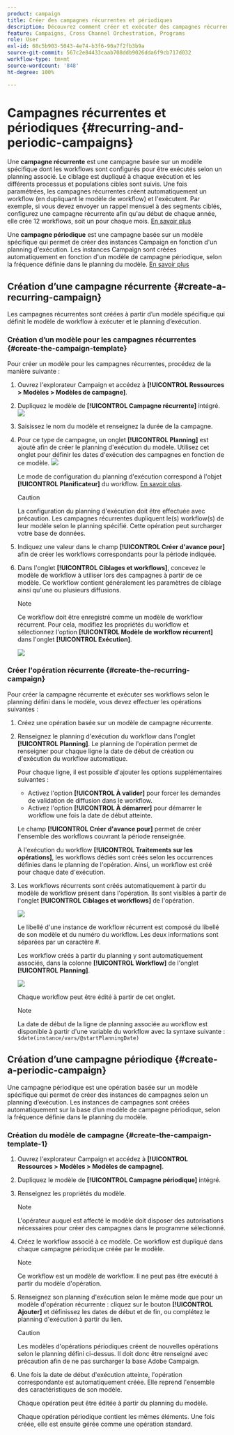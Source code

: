 ```yaml
---
product: campaign
title: Créer des campagnes récurrentes et périodiques
description: Découvrez comment créer et exécuter des campagnes récurrentes et périodiques.
feature: Campaigns, Cross Channel Orchestration, Programs
role: User
exl-id: 68c5b903-5043-4e74-b3f6-90a7f2fb3b9a
source-git-commit: 567c2e84433caab708ddb9026dda6f9cb717d032
workflow-type: tm+mt
source-wordcount: '848'
ht-degree: 100%

---
```


# Campagnes récurrentes et périodiques {#recurring-and-periodic-campaigns}

Une **campagne récurrente** est une campagne basée sur un modèle spécifique dont les workflows sont configurés pour être exécutés selon un planning associé. Le ciblage est dupliqué à chaque exécution et les différents processus et populations cibles sont suivis.  Une fois paramétrées, les campagnes récurrentes créent automatiquement un workflow (en dupliquant le modèle de workflow) et l&#39;exécutent. Par exemple, si vous devez envoyer un rappel mensuel à des segments ciblés, configurez une campagne récurrente afin qu&#39;au début de chaque année, elle crée 12 workflows, soit un pour chaque mois. [En savoir plus](#create-a-recurring-campaign)

Une **campagne périodique** est une campagne basée sur un modèle spécifique qui permet de créer des instances Campaign en fonction d&#39;un planning d&#39;exécution. Les instances Campaign sont créées automatiquement en fonction d&#39;un modèle de campagne périodique, selon la fréquence définie dans le planning du modèle. [En savoir plus](#create-a-periodic-campaign)

## Création d’une campagne récurrente {#create-a-recurring-campaign}

Les campagnes récurrentes sont créées à partir d’un modèle spécifique qui définit le modèle de workflow à exécuter et le planning d’exécution.

### Création d’un modèle pour les campagnes récurrentes {#create-the-campaign-template}

Pour créer un modèle pour les campagnes récurrentes, procédez de la manière suivante :

1. Ouvrez l&#39;explorateur Campaign et accédez à **[!UICONTROL Ressources > Modèles > Modèles de campagne]**.
1. Dupliquez le modèle de **[!UICONTROL Campagne récurrente]** intégré.
   ![](assets/recurring-campaign-duplicate.png)
1. Saisissez le nom du modèle et renseignez la durée de la campagne.
1. Pour ce type de campagne, un onglet **[!UICONTROL Planning]** est ajouté afin de créer le planning d&#39;exécution du modèle. Utilisez cet onglet pour définir les dates d&#39;exécution des campagnes en fonction de ce modèle.
   ![](assets/recurring-campaign-schedule.png)

   Le mode de configuration du planning d&#39;exécution correspond à l&#39;objet **[!UICONTROL Planificateur]** du workflow. [En savoir plus](../workflow/scheduler.md).

   >[!CAUTION]
   >
   >La configuration du planning d&#39;exécution doit être effectuée avec précaution. Les campagnes récurrentes dupliquent le(s) workflow(s) de leur modèle selon le planning spécifié. Cette opération peut surcharger votre base de données.

1. Indiquez une valeur dans le champ **[!UICONTROL Créer d&#39;avance pour]** afin de créer les workflows correspondants pour la période indiquée.
1. Dans l&#39;onglet **[!UICONTROL Ciblages et workflows]**, concevez le modèle de workflow à utiliser lors des campagnes à partir de ce modèle. Ce workflow contient généralement les paramètres de ciblage ainsi qu&#39;une ou plusieurs diffusions.

   >[!NOTE]
   >
   >Ce workflow doit être enregistré comme un modèle de workflow récurrent. Pour cela, modifiez les propriétés du workflow et sélectionnez l&#39;option **[!UICONTROL Modèle de workflow récurrent]** dans l&#39;onglet **[!UICONTROL Exécution]**.

   ![](assets/recurring-campaign-wf-properties.png)

### Créer l&#39;opération récurrente {#create-the-recurring-campaign}

Pour créer la campagne récurrente et exécuter ses workflows selon le planning défini dans le modèle, vous devez effectuer les opérations suivantes :

1. Créez une opération basée sur un modèle de campagne récurrente.
1. Renseignez le planning d&#39;exécution du workflow dans l&#39;onglet **[!UICONTROL Planning]**. Le planning de l&#39;opération permet de renseigner pour chaque ligne la date de début de création ou d&#39;exécution du workflow automatique.

   Pour chaque ligne, il est possible d&#39;ajouter les options supplémentaires suivantes :

   * Activez l&#39;option **[!UICONTROL À valider]** pour forcer les demandes de validation de diffusion dans le workflow.
   * Activez l&#39;option **[!UICONTROL À démarrer]** pour démarrer le workflow une fois la date de début atteinte.

   Le champ **[!UICONTROL Créer d&#39;avance pour]** permet de créer l&#39;ensemble des workflows couvrant la période renseignée.

   A l&#39;exécution du workflow **[!UICONTROL Traitements sur les opérations]**, les workflows dédiés sont créés selon les occurrences définies dans le planning de l&#39;opération. Ainsi, un workflow est créé pour chaque date d&#39;exécution.

1. Les workflows récurrents sont créés automatiquement à partir du modèle de workflow présent dans l&#39;opération. Ils sont visibles à partir de l&#39;onglet **[!UICONTROL Ciblages et workflows]** de l&#39;opération.

   ![](assets/recurring-wf-created.png)

   Le libellé d&#39;une instance de workflow récurrent est composé du libellé de son modèle et du numéro du workflow. Les deux informations sont séparées par un caractère #.

   Les workflow créés à partir du planning y sont automatiquement associés, dans la colonne **[!UICONTROL Workflow]** de l&#39;onglet **[!UICONTROL Planning]**.

   ![](assets/recurring-wf-schedule-executed.png)

   Chaque workflow peut être édité à partir de cet onglet.

   >[!NOTE]
   >
   >La date de début de la ligne de planning associée au workflow est disponible à partir d&#39;une variable du workflow avec la syntaxe suivante :\
   >`$date(instance/vars/@startPlanningDate)`

## Création d’une campagne périodique {#create-a-periodic-campaign}

Une campagne périodique est une opération basée sur un modèle spécifique qui permet de créer des instances de campagnes selon un planning d’exécution. Les instances de campagnes sont créées automatiquement sur la base d’un modèle de campagne périodique, selon la fréquence définie dans le planning du modèle.

### Création du modèle de campagne {#create-the-campaign-template-1}

1. Ouvrez l&#39;explorateur Campaign et accédez à **[!UICONTROL Ressources > Modèles > Modèles de campagne]**.
1. Dupliquez le modèle de **[!UICONTROL Campagne périodique]** intégré.
1. Renseignez les propriétés du modèle.

   >[!NOTE]
   >
   >L&#39;opérateur auquel est affecté le modèle doit disposer des autorisations nécessaires pour créer des campagnes dans le programme sélectionné.

1. Créez le workflow associé à ce modèle. Ce workflow est dupliqué dans chaque campagne périodique créée par le modèle.

   >[!NOTE]
   >
   >Ce workflow est un modèle de workflow. Il ne peut pas être exécuté à partir du modèle d&#39;opération.

1. Renseignez son planning d&#39;exécution selon le même mode que pour un modèle d&#39;opération récurrente : cliquez sur le bouton **[!UICONTROL Ajouter]** et définissez les dates de début et de fin, ou complétez le planning d&#39;exécution à partir du lien.

   >[!CAUTION]
   >
   >Les modèles d&#39;opérations périodiques créent de nouvelles opérations selon le planning défini ci-dessus. Il doit donc être renseigné avec précaution afin de ne pas surcharger la base Adobe Campaign.

1. Une fois la date de début d&#39;exécution atteinte, l&#39;opération correspondante est automatiquement créée. Elle reprend l&#39;ensemble des caractéristiques de son modèle.

   Chaque opération peut être éditée à partir du planning du modèle.

   Chaque opération périodique contient les mêmes éléments. Une fois créée, elle est ensuite gérée comme une opération standard.
